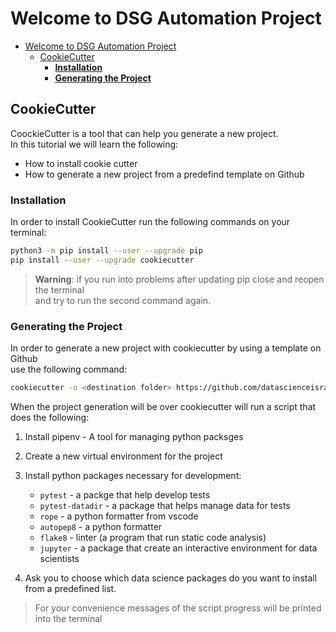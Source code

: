 # Welcome to DSG Automation Project

- [Welcome to DSG Automation Project](#welcome-to-dsg-automation-project)
  - [CookieCutter](#cookiecutter)
    - [**Installation**](#installation)
    - [**Generating the Project**](#generating-the-project)

## CookieCutter

CoockieCutter is a tool that can help you generate a new project.  
In this tutorial we will learn the following:

- How to install cookie cutter
- How to generate a new project from a predefind template on Github

### **Installation**

In order to install CookieCutter run the following commands on your terminal:

```bash
python3 -m pip install --user --upgrade pip
pip install --user --upgrade cookiecutter
```

> **Warning**: if you run into problems after updating pip close and reopen the terminal  
and try to run the second command again.

### **Generating the Project**

In order to generate a new project with cookiecutter by using a template on Github  
use the following command:

```bash
cookiecutter -o <destination folder> https://github.com/datascienceisrael/automation.git
```

When the project generation will be over cookiecutter will run a script that does the following:

1. Install pipenv - A tool for managing python packsges
2. Create a new virtual environment for the project
3. Install python packages necessary for development:  
   - `pytest` - a packge that help develop tests
   - `pytest-datadir` - a package that helps manage data for tests
   - `rope` - a python formatter from vscode
   - `autopep8` - a python formatter
   - `flake8` - linter (a program that run static code analysis)
   - `jupyter` - a package that create an interactive environment for data scientists

4. Ask you to choose which data science packages do you want to install from a predefined list.

>For your convenience messages of the script progress will be printed into the terminal
